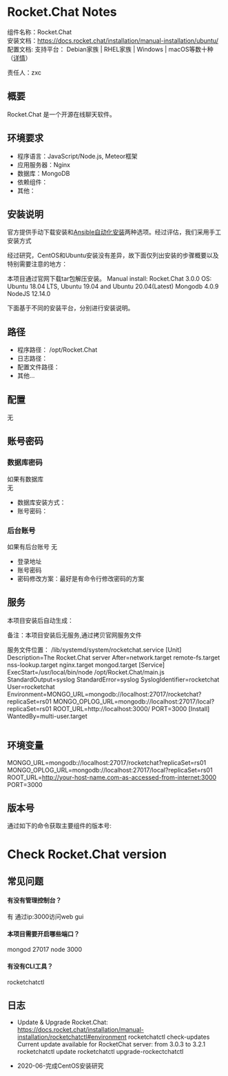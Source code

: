 #  Rocket.Chat Notes

组件名称：Rocket.Chat  
安装文档：https://docs.rocket.chat/installation/manual-installation/ubuntu/  
配置文档: 
支持平台： Debian家族 | RHEL家族 | Windows | macOS等数十种（[详情](https://github.com/RocketChat/Rocket.Chat#deployment)）

责任人：zxc

## 概要

Rocket.Chat 是一个开源在线聊天软件。

## 环境要求

* 程序语言：JavaScript/Node.js, Meteor框架
* 应用服务器：Nginx
* 数据库：MongoDB
* 依赖组件： 
* 其他：

## 安装说明

官方提供手动下载安装和[Ansible自动化安装]()两种选项。经过评估，我们采用手工安装方式

经过研究，CentOS和Ubuntu安装没有差异，故下面仅列出安装的步骤概要以及特别需要注意的地方：



本项目通过官网下载tar包解压安装。
Manual install:
  Rocket.Chat 3.0.0
  OS: Ubuntu 18.04 LTS, Ubuntu 19.04 and Ubuntu 20.04(Latest)
  Mongodb 4.0.9
  NodeJS 12.14.0

下面基于不同的安装平台，分别进行安装说明。


## 路径

* 程序路径： /opt/Rocket.Chat
* 日志路径：  
* 配置文件路径：
* 其他...

## 配置

无

## 账号密码


### 数据库密码

如果有数据库  
无

* 数据库安装方式：
* 账号密码：

### 后台账号

如果有后台账号
无

* 登录地址 
* 账号密码   
* 密码修改方案：最好是有命令行修改密码的方案

## 服务

本项目安装后自动生成：

备注：本项目安装后无服务,通过拷贝官网服务文件

服务文件位置： /lib/systemd/system/rocketchat.service
[Unit]
Description=The Rocket.Chat server
After=network.target remote-fs.target nss-lookup.target nginx.target mongod.target
[Service]
ExecStart=/usr/local/bin/node /opt/Rocket.Chat/main.js
StandardOutput=syslog
StandardError=syslog
SyslogIdentifier=rocketchat
User=rocketchat
Environment=MONGO_URL=mongodb://localhost:27017/rocketchat?replicaSet=rs01 MONGO_OPLOG_URL=mongodb://localhost:27017/local?replicaSet=rs01 ROOT_URL=http://localhost:3000/ PORT=3000
[Install]
WantedBy=multi-user.target

```

```

## 环境变量

  MONGO_URL=mongodb://localhost:27017/rocketchat?replicaSet=rs01
  MONGO_OPLOG_URL=mongodb://localhost:27017/local?replicaSet=rs01
  ROOT_URL=http://your-host-name.com-as-accessed-from-internet:3000
  PORT=3000

## 版本号

通过如下的命令获取主要组件的版本号: 

# Check  Rocket.Chat version


## 常见问题

#### 有没有管理控制台？
有 通过ip:3000访问web gui

#### 本项目需要开启哪些端口？
mongod 27017
node   3000


#### 有没有CLI工具？
rocketchatctl

## 日志
* Update & Upgrade Rocket.Chat:   https://docs.rocket.chat/installation/manual-installation/rocketchatctl#environment
rocketchatctl check-updates
Current update available for RocketChat server: from 3.0.3 to 3.2.1
rocketchatctl update
rocketchatctl upgrade-rockectchatctl



* 2020-06-完成CentOS安装研究
